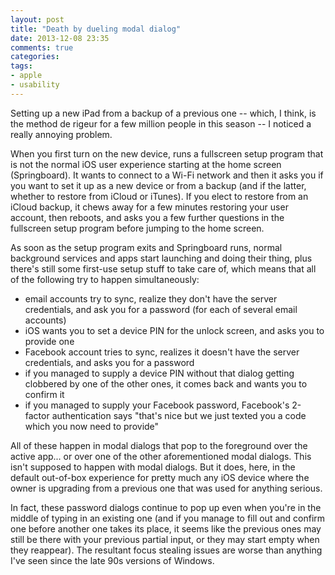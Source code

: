 ```yaml
---
layout: post
title: "Death by dueling modal dialog"
date: 2013-12-08 23:35
comments: true
categories: 
tags:
- apple
- usability
---
```

Setting up a new iPad from a backup of a previous one -- which, I think, is the method de rigeur for a few million people in this season -- I noticed a really annoying problem.

When you first turn on the new device, runs a fullscreen setup program that is not the normal iOS user experience starting at the home screen (Springboard). It wants to connect to a Wi-Fi network and then it asks you if you want to set it up as a new device or from a backup (and if the latter, whether to restore from iCloud or iTunes). If you elect to restore from an iCloud backup, it chews away for a few minutes restoring your user account, then reboots, and asks you a few further questions in the fullscreen setup program before jumping to the home screen.

As soon as the setup program exits and Springboard runs, normal background services and apps start launching and doing their thing, plus there's still some first-use setup stuff to take care of, which means that all of the following try to happen simultaneously:

- email accounts try to sync, realize they don't have the server credentials, and ask you for a password (for each of several email accounts)
- iOS wants you to set a device PIN for the unlock screen, and asks you to provide one
- Facebook account tries to sync, realizes it doesn't have the server credentials, and asks you for a password
- if you managed to supply a device PIN without that dialog getting clobbered by one of the other ones, it comes back and wants you to confirm it
- if you managed to supply your Facebook password, Facebook's 2-factor authentication says "that's nice but we just texted you a code which you now need to provide"

All of these happen in modal dialogs that pop to the foreground over the active app... or over one of the other aforementioned modal dialogs. This isn't supposed to happen with modal dialogs. But it does, here, in the default out-of-box experience for pretty much any iOS device where the owner is upgrading from a previous one that was used for anything serious.

In fact, these password dialogs continue to pop up even when you're in the middle of typing in an existing one (and if you manage to fill out and confirm one before another one takes its place, it seems like the previous ones may still be there with your previous partial input, or they may start empty when they reappear). The resultant focus stealing issues are worse than anything I've seen since the late 90s versions of Windows.
